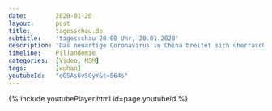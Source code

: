 ```yaml
---
date:        2020-01-20
layout:      post
title:       tagesschau.de
subtitle:    'tagesschau 20:00 Uhr, 20.01.2020'
description: 'Das neuartige Coronavirus in China breitet sich überraschend schnell aus. Mehr als 200 Menschen sind offiziellen Angaben zufolge bereits an einem Lungenleiden erkrankt, das durch den Erreger ausgelöst wird. Inzwischen haben auch drei Nachbarländer Infektionen gemeldet. Die Weltgesundheitsorganisation berief ein Expertengremium ein, das unter anderem mögliche Maßnahmen empfehlen soll. Chinesischen Forschern zufolge überträgt sich das Virus auch von Mensch zu Mensch.'
timeline:    P(l)andemie
categories:  [Video, MSM]
tags:        [wuhan]
youtubeId:   "oGSAs6v5GyY&t=564s"
---
```

{% include youtubePlayer.html id=page.youtubeId %}
